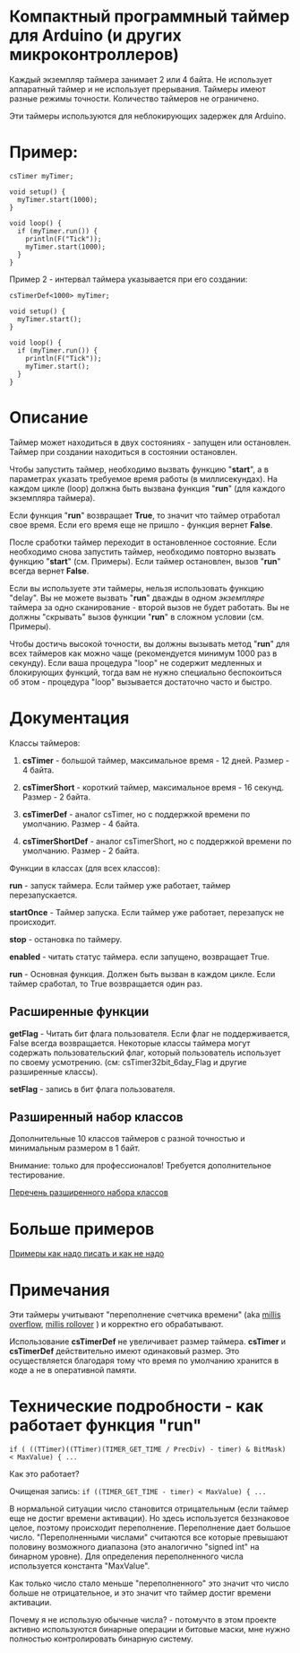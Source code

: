 # Компактный программный таймер для Arduino (и других микроконтроллеров)

Каждый экземпляр таймера занимает 2 или 4 байта. Не использует аппаратный таймер и не использует прерывания. Таймеры имеют разные режимы точности. Количество таймеров не ограничено.

Эти таймеры используются для неблокирующих задержек для Arduino.

# Пример:
````
csTimer myTimer;

void setup() {
  myTimer.start(1000);
}

void loop() {
  if (myTimer.run()) {
    println(F("Tick"));
    myTimer.start(1000);
  }
}

````

Пример 2 - интервал таймера указывается при его создании:
````
csTimerDef<1000> myTimer;

void setup() {
  myTimer.start();
}

void loop() {
  if (myTimer.run()) {
    println(F("Tick"));
    myTimer.start();
  }
}

````

# Описание

Таймер может находиться в двух состояниях - запущен или остановлен.
Таймер при создании находиться в состоянии остановлен.

Чтобы запустить таймер, необходимо вызвать функцию "**start**", а в параметрах указать требуемое время работы (в миллисекундах).
На каждом цикле (loop) должна быть вызвана функция "**run**" (для каждого экземпляра таймера).

Если функция "**run**" возвращает **True**, то значит что таймер отработал свое время. Если его время еще не пришло - функция вернет **False**.

После сработки таймер переходит в остановленное состояние. Если необходимо снова запустить таймер, необходимо повторно вызвать функцию "**start**" (см. Примеры).
Если таймер остановлен, вызов "**run**" всегда вернет **False**.

Если вы используете эти таймеры, нельзя использовать функцию "delay".
Вы не можете вызвать "**run**" дважды в одном _экземпляре_ таймера за одно сканирование - второй вызов не будет работать.
Вы не должны "скрывать" вызов функции "**run**" в сложном условии (см. Примеры).

Чтобы достичь высокой точности, вы должны вызывать метод "**run**" для всех таймеров как можно чаще
(рекомендуется минимум 1000 раз в секунду).
Если ваша процедура "loop" не содержит медленных и блокирующих функций,
тогда вам не нужно специально беспокоиться об этом -
процедура "loop" вызывается достаточно часто и быстро.

# Документация

Классы таймеров:

1) **csTimer** - большой таймер, максимальное время - 12 дней. Размер - 4 байта.

2) **csTimerShort** - короткий таймер, максимальное время - 16 секунд. Размер - 2 байта.

3) **csTimerDef** - аналог csTimer, но с поддержкой времени по умолчанию. Размер - 4 байта.

4) **csTimerShortDef** - аналог csTimerShort, но с поддержкой времени по умолчанию. Размер - 2 байта.

Функции в классах (для всех классов):

**run** - запуск таймера. Если таймер уже работает, таймер перезапускается.

**startOnce** - Таймер запуска. Если таймер уже работает, перезапуск не происходит.

**stop** - остановка по таймеру.

**enabled** - читать статус таймера. если запущено, возвращает True.

**run** - Основная функция. Должен быть вызван в каждом цикле. Если таймер сработал, то True возвращается один раз.

## Расширенные функции

**getFlag** - Читать бит флага пользователя. Если флаг не поддерживается, False всегда возвращается.
Некоторые классы таймера могут содержать пользовательский флаг, который пользователь использует по своему усмотрению.
(см: csTimer32bit_6day_Flag и другие разширенные классы).

**setFlag** - запись в бит флага пользователя.

## Разширенный набор классов

Дополнительные 10 классов таймеров с разной точностью и минимальным размером в 1 байт.

Внимание: только для профессионалов! Требуется дополнительное тестирование.

[Перечень разширенного набора классов](extended_info.md)

# Больше примеров

[Примеры как надо писать и как не надо](extended_info.md#Examples)

# Примечания

Эти таймеры учитывают "переполнение счетчика времени" (aka [millis overflow](https://forum.arduino.cc/index.php?topic=68349.0), [millis rollover](https://www.faludi.com/2007/12/18/arduino-millis-rollover-handling/) ) и корректно его обрабатывают.

Использование **csTimerDef** не увеличивает размер таймера. **csTimer** и **csTimerDef** действительно имеют одинаковый размер. Это осуществляется благодаря тому что время по умолчанию хранится в коде а не в оперативной памяти.

# Технические подробности - как работает функция "run"

`if ( ((TTimer)((TTimer)(TIMER_GET_TIME / PrecDiv) - timer) & BitMask) < MaxValue) { ...`

Как это работает?

Очищеная запись: `if ((TIMER_GET_TIME - timer) < MaxValue) { ...`

В нормальной ситуации число становится отрицательным (если таймер еще не достиг времени активации). Но здесь используется беззнаковое целое, поэтому происходит переполнение. Переполнение дает большое число. "Переполненными числами" считаются все которые превышают половину возможного диапазона (это аналогично "signed int" на бинарном уровне). Для определения переполненного числа используется константа "MaxValue".

Как только число стало меньше "переполненного" это значит что число больше не отрицательное, и это значит что таймер достиг времени активации.

Почему я не использую обычные числа? - потомучто в этом проекте активно используются бинарные операции и битовые маски, мне нужно полностью контролировать бинарную систему.



